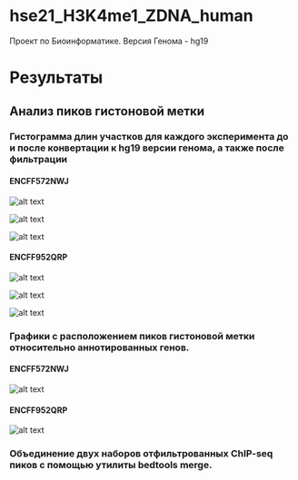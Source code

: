 # hse21_H3K4me1_ZDNA_human

Проект по Биоинформатике.
Версия Генома - hg19

# Результаты

## Анализ пиков гистоновой метки
### Гистограмма длин участков для каждого эксперимента до и после конвертации к hg19 версии генома, а также после фильтрации

#### ENCFF572NWJ

![alt text](https://github.com/ryandrey/hse21_H3K4me1_ZDNA_human/blob/main/images/len_hist.H3K4me1_HeLa-S3.ENCFF572NWJ.hg38.png)

![alt text](https://github.com/ryandrey/hse21_H3K4me1_ZDNA_human/blob/main/images/len_hist.H3K4me1_HeLa-S3.ENCFF572NWJ.hg19.png)

![alt text](https://github.com/ryandrey/hse21_H3K4me1_ZDNA_human/blob/main/images/len_hist.H3K4me1_HeLa-S3.ENCFF572NWJ.hg19.filtered.png)

#### ENCFF952QRP

![alt text](https://github.com/ryandrey/hse21_H3K4me1_ZDNA_human/blob/main/images/len_hist.H3K4me1_HeLa-S3.ENCFF952QRP.hg38.png)

![alt text](https://github.com/ryandrey/hse21_H3K4me1_ZDNA_human/blob/main/images/len_hist.H3K4me1_HeLa-S3.ENCFF952QRP.hg19.png)

![alt text](https://github.com/ryandrey/hse21_H3K4me1_ZDNA_human/blob/main/images/len_hist.H3K4me1_HeLa-S3.ENCFF952QRP.hg19.filtered.png)

### Графики с расположением пиков гистоновой метки относительно аннотированных генов. 

#### ENCFF572NWJ

![alt text](https://github.com/ryandrey/hse21_H3K4me1_ZDNA_human/blob/main/images/chip_seeker.H3K4me1_HeLa-S3.ENCFF572NWJ.hg19.filtered.plotAnnoPie.png)

#### ENCFF952QRP

![alt text](https://github.com/ryandrey/hse21_H3K4me1_ZDNA_human/blob/main/images/chip_seeker.H3K4me1_HeLa-S3.ENCFF952QRP.hg19.filtered.plotAnnoPie.png)

### Объединение двух наборов отфильтрованных ChIP-seq пиков с помощью утилиты bedtools merge.
